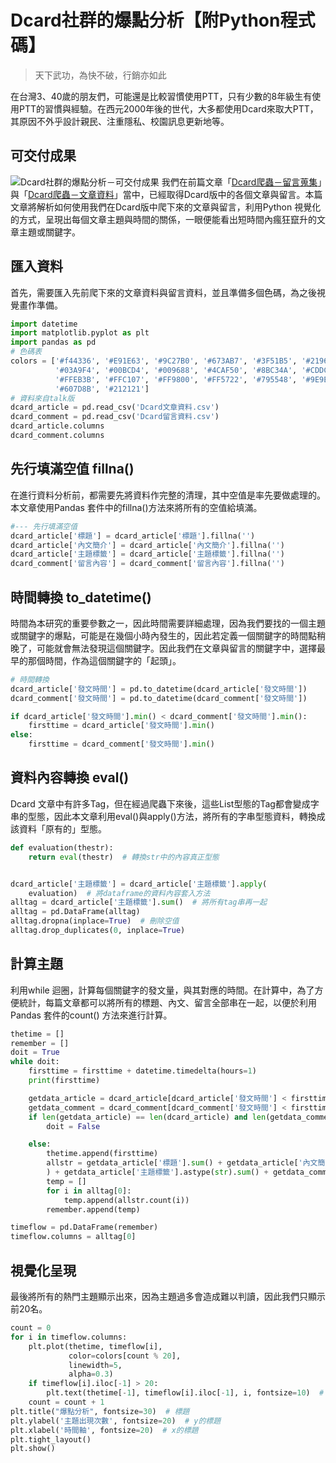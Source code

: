 # Dcard社群的爆點分析【附Python程式碼】
> 天下武功，為快不破，行銷亦如此

在台灣3、40歲的朋友們，可能還是比較習慣使用PTT，只有少數的8年級生有使用PTT的習慣與經驗。在西元2000年後的世代，大多都使用Dcard來取大PTT，其原因不外乎設計親民、注重隱私、校園訊息更新地等。

## 可交付成果
![Dcard社群的爆點分析－可交付成果](https://i.imgur.com/IGjcuo9.png)
我們在前篇文章「[Dcard爬蟲－留言蒐集](/classification/crawler_king/76)」與「[Dcard爬蟲－文章資料](/classification/crawler_king/75)」當中，已經取得Dcard版中的各個文章與留言。本篇文章將解析如何使用我們在Dcard版中爬下來的文章與留言，利用Python 視覺化的方式，呈現出每個文章主題與時間的關係，一眼便能看出短時間內瘋狂竄升的文章主題或關鍵字。
## 匯入資料
首先，需要匯入先前爬下來的文章資料與留言資料，並且準備多個色碼，為之後視覺畫作準備。
```python
import datetime
import matplotlib.pyplot as plt
import pandas as pd
# 色碼表
colors = ['#f44336', '#E91E63', '#9C27B0', '#673AB7', '#3F51B5', '#2196F3',
          '#03A9F4', '#00BCD4', '#009688', '#4CAF50', '#8BC34A', '#CDDC39',
          '#FFEB3B', '#FFC107', '#FF9800', '#FF5722', '#795548', '#9E9E9E',
          '#607D8B', '#212121']
# 資料來自talk版
dcard_article = pd.read_csv('Dcard文章資料.csv')
dcard_comment = pd.read_csv('Dcard留言資料.csv')
dcard_article.columns
dcard_comment.columns
```

## 先行填滿空值 fillna()
在進行資料分析前，都需要先將資料作完整的清理，其中空值是率先要做處理的。本文章使用Pandas 套件中的fillna()方法來將所有的空值給填滿。
```python
#--- 先行填滿空值
dcard_article['標題'] = dcard_article['標題'].fillna('')
dcard_article['內文簡介'] = dcard_article['內文簡介'].fillna('')
dcard_article['主題標籤'] = dcard_article['主題標籤'].fillna('')
dcard_comment['留言內容'] = dcard_comment['留言內容'].fillna('')
```
## 時間轉換 to_datetime()
時間為本研究的重要參數之一，因此時間需要詳細處理，因為我們要找的一個主題或關鍵字的爆點，可能是在幾個小時內發生的，因此若定義一個關鍵字的時間點稍晚了，可能就會無法發現這個關鍵字。因此我們在文章與留言的關鍵字中，選擇最早的那個時間，作為這個關鍵字的「起頭」。
```python
# 時間轉換
dcard_article['發文時間'] = pd.to_datetime(dcard_article['發文時間'])
dcard_comment['發文時間'] = pd.to_datetime(dcard_comment['發文時間'])

if dcard_article['發文時間'].min() < dcard_comment['發文時間'].min():
    firsttime = dcard_article['發文時間'].min()
else:
    firsttime = dcard_comment['發文時間'].min()
```
## 資料內容轉換 eval()
Dcard 文章中有許多Tag，但在經過爬蟲下來後，這些List型態的Tag都會變成字串的型態，因此本文章利用eval()與apply()方法，將所有的字串型態資料，轉換成該資料「原有的」型態。
```python
def evaluation(thestr):
    return eval(thestr)  # 轉換str中的內容真正型態


dcard_article['主題標籤'] = dcard_article['主題標籤'].apply(
    evaluation)  # 將dataframe的資料內容套入方法
alltag = dcard_article['主題標籤'].sum()  # 將所有tag串再一起
alltag = pd.DataFrame(alltag)
alltag.dropna(inplace=True)  # 刪除空值
alltag.drop_duplicates(0, inplace=True)
```
## 計算主題
利用while 迴圈，計算每個關鍵字的發文量，與其對應的時間。在計算中，為了方便統計，每篇文章都可以將所有的標題、內文、留言全部串在一起，以便於利用Pandas 套件的count() 方法來進行計算。
```python
thetime = []
remember = []
doit = True
while doit:
    firsttime = firsttime + datetime.timedelta(hours=1)
    print(firsttime)

    getdata_article = dcard_article[dcard_article['發文時間'] < firsttime]
    getdata_comment = dcard_comment[dcard_comment['發文時間'] < firsttime]
    if len(getdata_article) == len(dcard_article) and len(getdata_comment) == len(getdata_comment):
        doit = False

    else:
        thetime.append(firsttime)
        allstr = getdata_article['標題'].sum() + getdata_article['內文簡介'].sum(
        ) + getdata_article['主題標籤'].astype(str).sum() + getdata_comment['留言內容'].sum()
        temp = []
        for i in alltag[0]:
            temp.append(allstr.count(i))
        remember.append(temp)

timeflow = pd.DataFrame(remember)
timeflow.columns = alltag[0]
```

## 視覺化呈現
最後將所有的熱門主題顯示出來，因為主題過多會造成難以判讀，因此我們只顯示前20名。
```python
count = 0
for i in timeflow.columns:
    plt.plot(thetime, timeflow[i],
             color=colors[count % 20],
             linewidth=5,
             alpha=0.3)
    if timeflow[i].iloc[-1] > 20:
        plt.text(thetime[-1], timeflow[i].iloc[-1], i, fontsize=10)  # 加上文字註解
    count = count + 1
plt.title("爆點分析", fontsize=30)  # 標題
plt.ylabel('主題出現次數', fontsize=20)  # y的標題
plt.xlabel('時間軸', fontsize=20)  # x的標題
plt.tight_layout()
plt.show()
```
